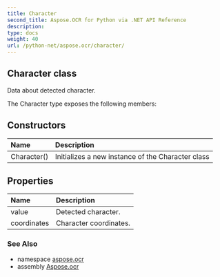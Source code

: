 ```yaml
---
title: Character
second_title: Aspose.OCR for Python via .NET API Reference
description: 
type: docs
weight: 40
url: /python-net/aspose.ocr/character/
---
```


## Character class

Data about detected character.

The Character type exposes the following members:
## Constructors
| Name | Description |
| :- | :- |
|Character()|Initializes a new instance of the Character class|
## Properties
| Name | Description |
| :- | :- |
|value|Detected character.|
|coordinates|Character coordinates.|

### See Also

* namespace [aspose.ocr](/ocr/python-net/aspose.ocr/)
* assembly [Aspose.ocr](/ocr/python-net/)

